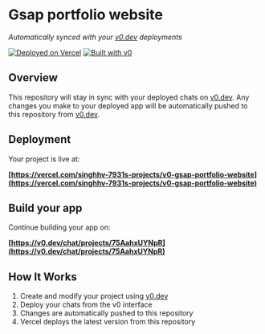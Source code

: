 # Gsap portfolio website

*Automatically synced with your [v0.dev](https://v0.dev) deployments*

[![Deployed on Vercel](https://img.shields.io/badge/Deployed%20on-Vercel-black?style=for-the-badge&logo=vercel)](https://vercel.com/singhhv-7931s-projects/v0-gsap-portfolio-website)
[![Built with v0](https://img.shields.io/badge/Built%20with-v0.dev-black?style=for-the-badge)](https://v0.dev/chat/projects/75AahxUYNpR)

## Overview

This repository will stay in sync with your deployed chats on [v0.dev](https://v0.dev).
Any changes you make to your deployed app will be automatically pushed to this repository from [v0.dev](https://v0.dev).

## Deployment

Your project is live at:

**[https://vercel.com/singhhv-7931s-projects/v0-gsap-portfolio-website](https://vercel.com/singhhv-7931s-projects/v0-gsap-portfolio-website)**

## Build your app

Continue building your app on:

**[https://v0.dev/chat/projects/75AahxUYNpR](https://v0.dev/chat/projects/75AahxUYNpR)**

## How It Works

1. Create and modify your project using [v0.dev](https://v0.dev)
2. Deploy your chats from the v0 interface
3. Changes are automatically pushed to this repository
4. Vercel deploys the latest version from this repository

